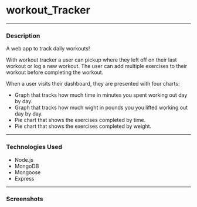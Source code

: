 # workout_Tracker

<hr>

### Description

A web app to track daily workouts!

With workout tracker a user can pickup where they left off on their last workout or log a new workout. The user can add multiple exercises to their workout before completing the workout.

When a user visits their dashboard, they are presented with four charts:

<ul>
<li>Graph that tracks how much time in minutes you spent working out day by day.</li>
<li>Graph that tracks how much wight in pounds you you lifted working out day by day.</li>
<li>Pie chart that shows the exercises completed by time.</li>
<li>Pie chart that shows the exercises completed by weight.</li>
</ul>

<hr>

### Technologies Used

<ul>
<li>Node.js</li>
<li>MongoDB</li>
<li>Mongoose</li>
<li>Express</li>
</ul>

<hr>

### Screenshots
